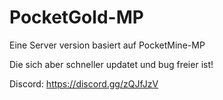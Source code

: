 # PocketGold-MP
 
Eine Server version basiert auf PocketMine-MP

Die sich aber schneller updatet und bug freier ist!

Discord: https://discord.gg/zQJfJzV
